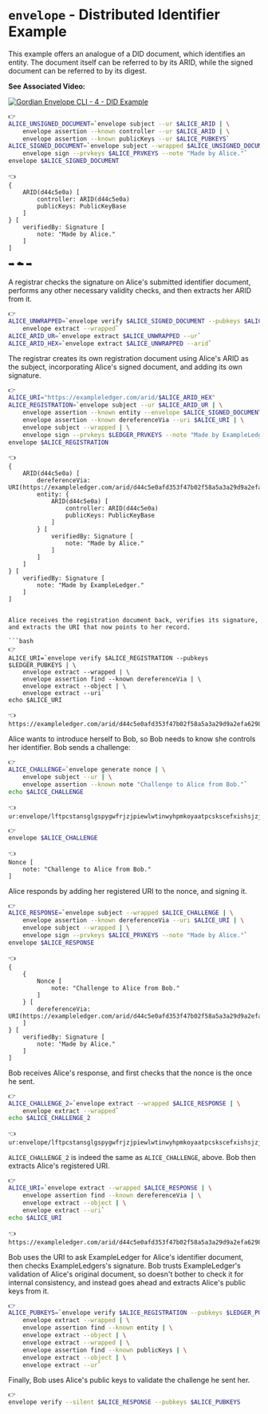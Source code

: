 # `envelope` - Distributed Identifier Example

This example offers an analogue of a DID document, which identifies an entity. The document itself can be referred to by its ARID, while the signed document can be referred to by its digest.

**See Associated Video:**

[![Gordian Envelope CLI - 4 - DID Example](https://img.youtube.com/vi/Dvs2CT60_uI/mqdefault.jpg)](https://www.youtube.com/watch?v=Dvs2CT60_uI)


```bash
👉
ALICE_UNSIGNED_DOCUMENT=`envelope subject --ur $ALICE_ARID | \
    envelope assertion --known controller --ur $ALICE_ARID | \
    envelope assertion --known publicKeys --ur $ALICE_PUBKEYS`
ALICE_SIGNED_DOCUMENT=`envelope subject --wrapped $ALICE_UNSIGNED_DOCUMENT | \
    envelope sign --prvkeys $ALICE_PRVKEYS --note "Made by Alice."`
envelope $ALICE_SIGNED_DOCUMENT
```

```
👈
{
    ARID(d44c5e0a) [
        controller: ARID(d44c5e0a)
        publicKeys: PublicKeyBase
    ]
} [
    verifiedBy: Signature [
        note: "Made by Alice."
    ]
]
```

➡️ ☁️ ➡️

A registrar checks the signature on Alice's submitted identifier document, performs any other necessary validity checks, and then extracts her ARID from it.

```bash
👉
ALICE_UNWRAPPED=`envelope verify $ALICE_SIGNED_DOCUMENT --pubkeys $ALICE_PUBKEYS | \
    envelope extract --wrapped`
ALICE_ARID_UR=`envelope extract $ALICE_UNWRAPPED --ur`
ALICE_ARID_HEX=`envelope extract $ALICE_UNWRAPPED --arid`
```

The registrar creates its own registration document using Alice's ARID as the subject, incorporating Alice's signed document, and adding its own signature.

```bash
👉
ALICE_URI="https://exampleledger.com/arid/$ALICE_ARID_HEX"
ALICE_REGISTRATION=`envelope subject --ur $ALICE_ARID_UR | \
    envelope assertion --known entity --envelope $ALICE_SIGNED_DOCUMENT | \
    envelope assertion --known dereferenceVia --uri $ALICE_URI | \
    envelope subject --wrapped | \
    envelope sign --prvkeys $LEDGER_PRVKEYS --note "Made by ExampleLedger."`
envelope $ALICE_REGISTRATION
```

```
👈
{
    ARID(d44c5e0a) [
        dereferenceVia: URI(https://exampleledger.com/arid/d44c5e0afd353f47b02f58a5a3a29d9a2efa6298692f896cd2923268599a0d0f)
        entity: {
            ARID(d44c5e0a) [
                controller: ARID(d44c5e0a)
                publicKeys: PublicKeyBase
            ]
        } [
            verifiedBy: Signature [
                note: "Made by Alice."
            ]
        ]
    ]
} [
    verifiedBy: Signature [
        note: "Made by ExampleLedger."
    ]
]


Alice receives the registration document back, verifies its signature, and extracts the URI that now points to her record.

```bash
👉
ALICE_URI=`envelope verify $ALICE_REGISTRATION --pubkeys $LEDGER_PUBKEYS | \
    envelope extract --wrapped | \
    envelope assertion find --known dereferenceVia | \
    envelope extract --object | \
    envelope extract --uri`
echo $ALICE_URI
```

```
👈
https://exampleledger.com/arid/d44c5e0afd353f47b02f58a5a3a29d9a2efa6298692f896cd2923268599a0d0f
```

Alice wants to introduce herself to Bob, so Bob needs to know she controls her identifier. Bob sends a challenge:

```bash
👉
ALICE_CHALLENGE=`envelope generate nonce | \
    envelope subject --ur | \
    envelope assertion --known note "Challenge to Alice from Bob."`
echo $ALICE_CHALLENGE
```

```
👈
ur:envelope/lftpcstansglgspygwfrjzjpiewlwtinwyhpmkoyaatpcskscefxishsjzjzihjtioihcxjyjlcxfpjziniaihcxiyjpjljncxfwjliddmqdetdsta
```

```bash
👉
envelope $ALICE_CHALLENGE
```

```
👈
Nonce [
    note: "Challenge to Alice from Bob."
]
```

Alice responds by adding her registered URI to the nonce, and signing it.

```bash
👉
ALICE_RESPONSE=`envelope subject --wrapped $ALICE_CHALLENGE | \
    envelope assertion --known dereferenceVia --uri $ALICE_URI | \
    envelope subject --wrapped | \
    envelope sign --prvkeys $ALICE_PRVKEYS --note "Made by Alice."`
envelope $ALICE_RESPONSE
```

```
👈
{
    {
        Nonce [
            note: "Challenge to Alice from Bob."
        ]
    } [
        dereferenceVia: URI(https://exampleledger.com/arid/d44c5e0afd353f47b02f58a5a3a29d9a2efa6298692f896cd2923268599a0d0f)
    ]
} [
    verifiedBy: Signature [
        note: "Made by Alice."
    ]
]
```

Bob receives Alice's response, and first checks that the nonce is the once he sent.
```bash
👉
ALICE_CHALLENGE_2=`envelope extract --wrapped $ALICE_RESPONSE | \
    envelope extract --wrapped`
echo $ALICE_CHALLENGE_2
```

```
👈
ur:envelope/lftpcstansglgspygwfrjzjpiewlwtinwyhpmkoyaatpcskscefxishsjzjzihjtioihcxjyjlcxfpjziniaihcxiyjpjljncxfwjliddmqdetdsta
```

`ALICE_CHALLENGE_2` is indeed the same as `ALICE_CHALLENGE`, above. Bob then extracts Alice's registered URI.

```bash
👉
ALICE_URI=`envelope extract --wrapped $ALICE_RESPONSE | \
    envelope assertion find --known dereferenceVia | \
    envelope extract --object | \
    envelope extract --uri`
echo $ALICE_URI
```

```
👈
https://exampleledger.com/arid/d44c5e0afd353f47b02f58a5a3a29d9a2efa6298692f896cd2923268599a0d0f
```

Bob uses the URI to ask ExampleLedger for Alice's identifier document, then checks ExampleLedgers's signature. Bob trusts ExampleLedger's validation of Alice's original document, so doesn't bother to check it for internal consistency, and instead goes ahead and extracts Alice's public keys from it.

```bash
👉
ALICE_PUBKEYS=`envelope verify $ALICE_REGISTRATION --pubkeys $LEDGER_PUBKEYS | \
    envelope extract --wrapped | \
    envelope assertion find --known entity | \
    envelope extract --object | \
    envelope extract --wrapped | \
    envelope assertion find --known publicKeys | \
    envelope extract --object | \
    envelope extract --ur`
```

Finally, Bob uses Alice's public keys to validate the challenge he sent her.

```bash
👉
envelope verify --silent $ALICE_RESPONSE --pubkeys $ALICE_PUBKEYS
```
